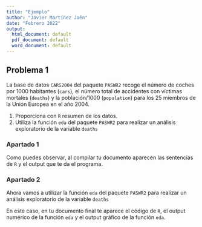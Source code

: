 ```yaml
---
title: "Ejemplo"
author: "Javier Martínez Jaén"
date: "Febrero 2022"
output:
  html_document: default
  pdf_document: default
  word_document: default
---
```



## Problema 1

La base de datos `CARS2004` del paquete `PASWR2` recoge el número de coches por 1000 habitantes (`cars`), el número total de accidentes con víctimas mortales (`deaths`) y la población/1000 (`population`) para los 25 miembros de la Unión Europea en el año 2004.

1. Proporciona con `R` resumen de los datos. 
2. Utiliza la función `eda` del paquete `PASWR2` para realizar un análisis exploratorio de la variable `deaths`


### Apartado 1

Como puedes observar, al compilar tu documento aparecen las sentencias de `R` y el output que te da el programa.


### Apartado 2

Ahora vamos a utilizar la función `eda` del paquete `PASWR2` para realizar un análisis exploratorio de la variable `deaths`


En este caso, en tu documento final te aparece el código de `R`, el output numérico de la función `eda` y el output gráfico de la función `eda`.